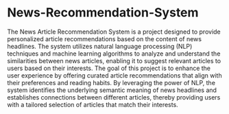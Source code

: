 # News-Recommendation-System
The News Article Recommendation System is a project designed to provide personalized article recommendations based on the content of news headlines.
The system utilizes natural language processing (NLP) techniques and machine learning algorithms to analyze and understand the similarities between news articles, enabling it to suggest relevant articles to users based on their interests.
The goal of this project is to enhance the user experience by offering curated article recommendations that align with their preferences and reading habits. By leveraging the power of NLP, the system identifies the underlying semantic meaning of news headlines and establishes connections between different articles, thereby providing users with a tailored selection of articles that match their interests.
